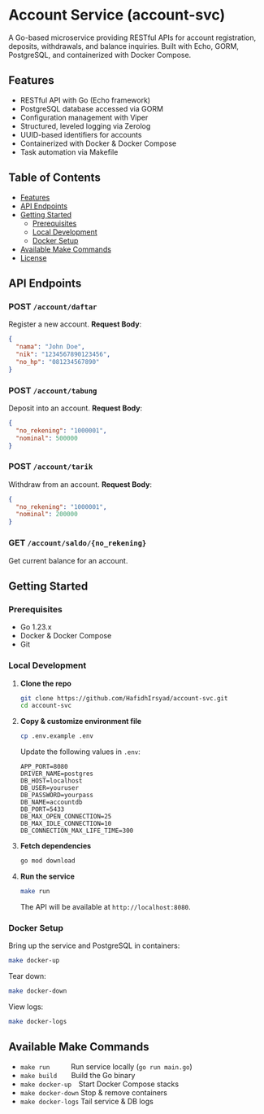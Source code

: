 # Account Service (account-svc)

A Go-based microservice providing RESTful APIs for account registration, deposits, withdrawals, and balance inquiries. Built with Echo, GORM, PostgreSQL, and containerized with Docker Compose.

## Features

- RESTful API with Go (Echo framework)
- PostgreSQL database accessed via GORM
- Configuration management with Viper
- Structured, leveled logging via Zerolog
- UUID-based identifiers for accounts
- Containerized with Docker & Docker Compose
- Task automation via Makefile

## Table of Contents

- [Features](#features)
- [API Endpoints](#api-endpoints)
- [Getting Started](#getting-started)
  - [Prerequisites](#prerequisites)
  - [Local Development](#local-development)
  - [Docker Setup](#docker-setup)
- [Available Make Commands](#available-make-commands)
- [License](#license)

## API Endpoints

### POST `/account/daftar`

Register a new account.
**Request Body**:

```json
{
  "nama": "John Doe",
  "nik": "1234567890123456",
  "no_hp": "081234567890"
}
```

### POST `/account/tabung`

Deposit into an account.
**Request Body**:

```json
{
  "no_rekening": "1000001",
  "nominal": 500000
}
```

### POST `/account/tarik`

Withdraw from an account.
**Request Body**:

```json
{
  "no_rekening": "1000001",
  "nominal": 200000
}
```

### GET `/account/saldo/{no_rekening}`

Get current balance for an account.

## Getting Started

### Prerequisites

- Go 1.23.x
- Docker & Docker Compose
- Git

### Local Development

1. **Clone the repo**

   ```bash
   git clone https://github.com/HafidhIrsyad/account-svc.git
   cd account-svc
   ```

2. **Copy & customize environment file**

   ```bash
   cp .env.example .env
   ```

   Update the following values in `.env`:

   ```dotenv
   APP_PORT=8080
   DRIVER_NAME=postgres
   DB_HOST=localhost
   DB_USER=youruser
   DB_PASSWORD=yourpass
   DB_NAME=accountdb
   DB_PORT=5433
   DB_MAX_OPEN_CONNECTION=25
   DB_MAX_IDLE_CONNECTION=10
   DB_CONNECTION_MAX_LIFE_TIME=300
   ```

3. **Fetch dependencies**

   ```bash
   go mod download
   ```

4. **Run the service**
   ```bash
   make run
   ```
   The API will be available at `http://localhost:8080`.

### Docker Setup

Bring up the service and PostgreSQL in containers:

```bash
make docker-up
```

Tear down:

```bash
make docker-down
```

View logs:

```bash
make docker-logs
```

## Available Make Commands

- `make run`   Run service locally (`go run main.go`)
- `make build`  Build the Go binary
- `make docker-up` Start Docker Compose stacks
- `make docker-down` Stop & remove containers
- `make docker-logs` Tail service & DB logs
